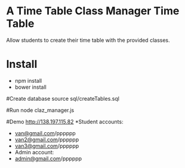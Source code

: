 # A Time Table Class Manager Time Table #
Allow students to create their time table with the provided classes.

# Install
* npm install
* bower install

#Create database
source sql/createTables.sql

#Run
node claz_manager.js

#Demo
http://138.197.115.82
*Student accounts:
* van@gmail.com/pppppp
* van2@gmail.com/pppppp
* van3@gmail.com/pppppp
* Admin account:
* admin@gmail.com/pppppp






